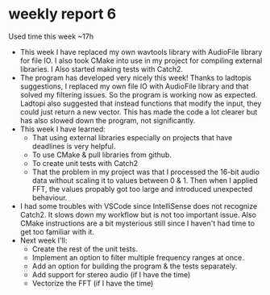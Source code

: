 # weekly report 6

Used time this week ~17h

- This week I have replaced my own wavtools library with AudioFile library for file IO. I also took CMake into use in my project for compiling external libraries. I Also started making tests with Catch2.
- The program has developed very nicely this week! Thanks to ladtopis suggestions, I replaced my own file IO with AudioFile library and that solved my filtering issues. So the program is working now as expected. Ladtopi also suggested that instead functions that modify the input, they could just return a new vector. This has made the code a lot clearer but has also slowed down the program, not significantly. 
- This week I have learned:
  * That using external libraries especially on projects that have deadlines is very helpful.
  * To use CMake & pull libraries from github.
  * To create unit tests with Catch2
  * That the problem in my project was that I processed the 16-bit audio data without scaling it to values between 0 & 1. Then when I applied FFT, the values propably got too large and introduced unexpected behaviour.
- I had some troubles with VSCode since IntelliSense does not recognize Catch2. It slows down my workflow but is not too important issue. Also CMake instructions are a bit mysterious still since I haven't had time to get too familiar with it.
- Next week I'll:
  * Create the rest of the unit tests.
  * Implement an option to filter multiple frequency ranges at once.
  * Add an option for building the program & the tests separately.
  * Add support for stereo audio (if I have the time)
  * Vectorize the FFT (if I have the time)
